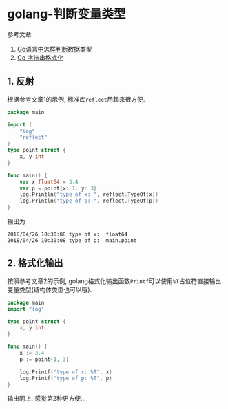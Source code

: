 # golang-判断变量类型

参考文章

1. [Go语言中怎样判断数据类型](http://blog.sina.com.cn/s/blog_487109d101013g2p.html)
2. [Go 字符串格式化](https://studygolang.com/articles/1915)

## 1. 反射

根据参考文章1的示例, 标准库`reflect`用起来很方便.

```go
package main

import (
    "log"
    "reflect"
)
type point struct {
    x, y int 
}

func main() {
    var x float64 = 3.4 
    var p = point{x: 1, y: 3}
    log.Println("type of x: ", reflect.TypeOf(x))
    log.Println("type of p: ", reflect.TypeOf(p))
}
```

输出为

```log
2018/04/26 10:30:08 type of x:  float64
2018/04/26 10:30:08 type of p:  main.point
```

## 2. 格式化输出

按照参考文章2的示例, golang格式化输出函数`Printf`可以使用`%T`占位符直接输出变量类型(结构体类型也可以哦).

```go
package main
import "log"

type point struct {
    x, y int
}

func main() {
    x := 3.4
    p := point{1, 3}

    log.Printf("type of x: %T", x)
    log.Printf("type of p: %T", p)
}
```

输出同上, 感觉第2种更方便...
